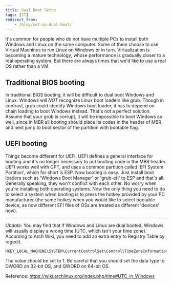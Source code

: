 ```yaml
---
title: Dual Boot Setup
tags: [IT]
redirect_from:
    - /blog/set-up-dual-boot/
---
```


It's common for people who do not have multiple PCs to install both Windows and Linux on the same computer. Some of them choose to use Virtual Machines to run Linux on Windows or in turn. Virtualization is becoming a mature technology, whose performance is gradually closer to a real operating system. But there are always times that we'd like to use a real OS rather than a VM.

## Traditional BIOS booting

In traditional BIOS booting, it will be difficult to dual boot Windows and Linux. Windows will *NOT* recognize Linux boot loaders like grub. Though in contrast, grub could identify Windows boot loader, it has to depend on chain loading to boot Windows instead. That's not a perfect solution. Assume that your grub is corrupt, it will be impossible to boot Windows as well, since in MBR all booting should place its codes in the header of MBR, and next jump to boot sector of the partition with bootable flag.

## UEFI booting

Things become different for UEFI. UEFI defines a general interface for booting and it's no longer necessary to put booting code in the MBR header. UEFI works well with GPT, and uses a common partition called 'EFI System Partition', which for short is ESP. Now booting is easy. Just install boot loaders such as 'Windows Boot Manager' or 'grub-efi' to ESP and that's all. Generally speaking, they won't conflict with each other. No worry when you're installing both operating systems. Now the only thing you need to do to select a system when booting is to press the hotkey provided by your PC manufacturer (the same hotkey when you would like to select bootable device, as now different EFI files of OSs are treated as different 'devices' now).

***

*Update*: You may find that if Windows and Linux are dual booted, Windows will usually display a wrong time (UTC, which isn't your time zone). According to Arch Wiki, you need to add an extra entry to Registry Table by regedit.

```
HKEY_LOCAL_MACHINE\SYSTEM\CurrentControlSet\Control\TimeZoneInformation\RealTimeIsUniversal
```

The value should be set to 1. Be careful that you should set the data type to DWORD on 32-bit OS, and QWORD on 64-bit OS.

Reference: https://wiki.archlinux.org/index.php/time#UTC_in_Windows
